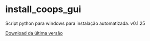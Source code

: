 # install_coops_gui

Script python para windows para instalação automatizada. v0.1.25

[Download da última versão](https://github.com/dalraf/install_coops_python/releases/download/v0.1.25/install_coops_python.exe)
